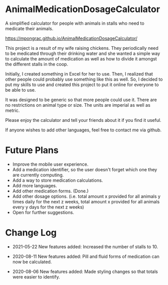 # AnimalMedicationDosageCalculator
A simplified calculator for people with animals in stalls who need to medicate their animals.

https://mpongrac.github.io/AnimalMedicationDosageCalculator/

This project is a result of my wife raising chickens.  They periodically need to be medicated through their drinking water and she wanted a simple way to calculate the amount of medication as well as how to divide it amongst the different stalls in the coop.  

Initially, I created something in Excel for her to use.  Then, I realized that other people could probably use something like this as well.  So, I decided to put my skills to use and created this project to put it online for everyone to be able to use.

It was designed to be generic so that more people could use it.  There are no restrictions on animal type or size.  The units are imperial as well as metric.

Please enjoy the calculator and tell your friends about it if you find it useful.

If anyone wishes to add other languages, feel free to contact me via github.


# Future Plans

* Improve the mobile user experience.
* Add a medication identifier, so the user doesn't forget which one they are currently computing.
* Add a way to store medication calculations.
* Add more languages.
* Add other medication forms. (Done.)
* Add other dosage options. (i.e. total amount x provided for all animals y times daily for the next z weeks, total amount x provided for all animals every y days for the next z weeks)
* Open for further suggestions.

# Change Log

* 2021-05-22
New features added:    Increased the number of stalls to 10.

* 2020-08-11
New features added:    Pill and fluid forms of medication can now be calculated.

* 2020-08-06
New features added:    Made styling changes so that totals were easier to identify.
